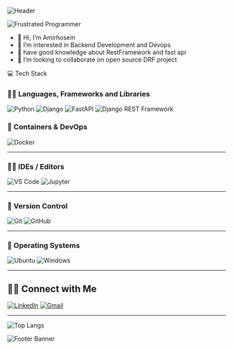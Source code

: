 ![Header](https://camo.githubusercontent.com/5ee0a346122b8ee6fe38ee64eeb634f277ba7de81b485ed5cb971c61138902c8/68747470733a2f2f63617073756c652d72656e6465722e76657263656c2e6170702f6170693f747970653d776176696e6726636f6c6f723d6772616469656e74266865696768743d39302673656374696f6e3d686561646572)

![Frustrated Programmer](https://undo.io/media/uploads/files/Frustrated_programmer_qeR3D5O.gif)




- 👋 Hi, I’m Amirhosein
- 👀 I’m interested in Backend Development and Devops
- 🌱 have good knowledge about RestFramework and fast api
- 💞️ I’m looking to collaborate on open source DRF project


💻 Tech Stack
### 👨‍💻 Languages, Frameworks and Libraries  
![Python](https://img.shields.io/badge/Python-3776AB?style=for-the-badge&logo=python&logoColor=white)
![Django](https://img.shields.io/badge/Django-092E20?style=for-the-badge&logo=django&logoColor=white)
![FastAPI](https://img.shields.io/badge/FastAPI-005571?style=for-the-badge&logo=fastapi&logoColor=white)
![Django REST Framework](https://img.shields.io/badge/DRF-ff1709?style=for-the-badge&logo=django&logoColor=white)



### 🐳 Containers & DevOps  
![Docker](https://img.shields.io/badge/Docker-2496ED?style=for-the-badge&logo=docker&logoColor=white)

---

### 👨‍🔧 IDEs / Editors  
![VS Code](https://img.shields.io/badge/VS_Code-007ACC?style=for-the-badge&logo=visual-studio-code&logoColor=white)
![Jupyter](https://img.shields.io/badge/Jupyter-F37626?style=for-the-badge&logo=jupyter&logoColor=white)

---

### 🔧 Version Control  
![Git](https://img.shields.io/badge/Git-F05032?style=for-the-badge&logo=git&logoColor=white)
![GitHub](https://img.shields.io/badge/GitHub-181717?style=for-the-badge&logo=github&logoColor=white)

---

### 🐧 Operating Systems  
![Ubuntu](https://img.shields.io/badge/Ubuntu-E95420?style=for-the-badge&logo=ubuntu&logoColor=white)
![Windows](https://img.shields.io/badge/Windows-0078D6?style=for-the-badge&logo=windows&logoColor=white)

---

## 🤝🏻 Connect with Me

[![LinkedIn](https://img.shields.io/badge/LinkedIn-blue?style=for-the-badge&logo=linkedin&logoColor=white)](https://linkedin.com/in/amirykta2002)
[![Gmail](https://img.shields.io/badge/Email-D14836?style=for-the-badge&logo=gmail&logoColor=white)](mailto:amirhosein.hydri1381@email.com)

---


![Top Langs](https://github-readme-stats.vercel.app/api/top-langs/?username=Amir-hash19&layout=compact&theme=tokyonight)


<!-- Footer GIF -->
![Footer Banner](https://camo.githubusercontent.com/f80fa9ea36938f6ad3c7682d4ade383aa16949bc7a294c64713549a3977d1c24/68747470733a2f2f63617073756c652d72656e6465722e76657263656c2e6170702f6170693f747970653d776176696e6726636f6c6f723d6772616469656e74266865696768743d39302673656374696f6e3d666f6f746572)
